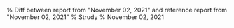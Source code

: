 % Diff between report from "November 02, 2021" and reference report from "November 02, 2021"
% Strudy
% November 02, 2021


